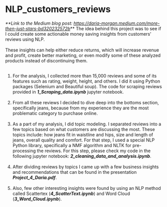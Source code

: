 # NLP_customers_reviews
_**Link to the Medium blog post: https://daria-morgan.medium.com/more-then-just-stars-bd320232572b_** 
The idea behind this project was to see if I could create some actionable money saving insights from customers’ reviews using NLP.<br><br>
These insights can help either reduce returns, which will increase revenue and profit, create better marketing, or even modify some of these analyzed products instead of discontinuing them.<br><br>
1. For the analysis, I collected more than 15,000 reviews and some of its features such as rating, weight, height, and others. I did it using Python packages (Selenium and Beautiful soup). The code for scraping reviews provided in **_1_Scraping_data.ipynb_** jupyter notebook.<br><br>
2. From all these reviews I decided to dive deep into the bottoms section, specifically jeans, because from my experience they are the most problematic category to purchase online.<br><br>
3. As a part of my analysis, I did topic modeling. I separated reviews into a few topics based on what customers are discussing the most. These topics include: how jeans fit in waistline and hips, size and length of jeans, overall quality and comfort. For that step, I used a special NLP Python library, specifically a NMF algorithm and NLTK for pre-processing the reviews. For this step, please check my code in the following jupyter notebook: **_2_cleaning_data_and_analysis.ipynb_**.<br><br>
4. After dividing reviews by topics I came up with a few business insights and recommendations that can be found in the presentation **_Project_4_Daria.pdf_**.<br><br>
5. Also, few other interesting insights were found by using an NLP method called  Scattertex (**_4_ScatterText.ipynb_**) and Word Cloud (**_3_Word_Cloud.ipynb_**).
